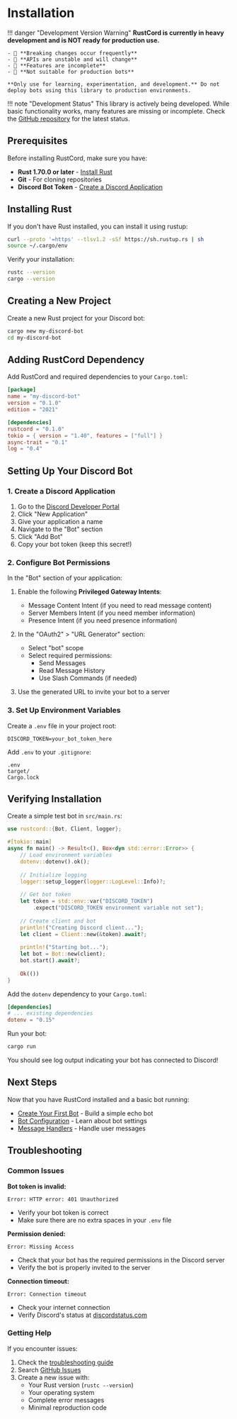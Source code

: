 # Installation

!!! danger "Development Version Warning"
    **RustCord is currently in heavy development and is NOT ready for production use.**
    
    - 🚨 **Breaking changes occur frequently**
    - 🚨 **APIs are unstable and will change**
    - 🚨 **Features are incomplete**
    - 🚨 **Not suitable for production bots**
    
    **Only use for learning, experimentation, and development.** Do not deploy bots using this library to production environments.

!!! note "Development Status"
    This library is actively being developed. While basic functionality works, many features are missing or incomplete. Check the [GitHub repository](https://github.com/iamdhakrey/rustcord) for the latest status.

## Prerequisites

Before installing RustCord, make sure you have:

- **Rust 1.70.0 or later** - [Install Rust](https://rustup.rs/)
- **Git** - For cloning repositories
- **Discord Bot Token** - [Create a Discord Application](https://discord.com/developers/applications)

## Installing Rust

If you don't have Rust installed, you can install it using rustup:

```bash
curl --proto '=https' --tlsv1.2 -sSf https://sh.rustup.rs | sh
source ~/.cargo/env
```

Verify your installation:

```bash
rustc --version
cargo --version
```

## Creating a New Project

Create a new Rust project for your Discord bot:

```bash
cargo new my-discord-bot
cd my-discord-bot
```

## Adding RustCord Dependency

Add RustCord and required dependencies to your `Cargo.toml`:

```toml
[package]
name = "my-discord-bot"
version = "0.1.0"
edition = "2021"

[dependencies]
rustcord = "0.1.0"
tokio = { version = "1.40", features = ["full"] }
async-trait = "0.1"
log = "0.4"
```

## Setting Up Your Discord Bot

### 1. Create a Discord Application

1. Go to the [Discord Developer Portal](https://discord.com/developers/applications)
2. Click "New Application"
3. Give your application a name
4. Navigate to the "Bot" section
5. Click "Add Bot"
6. Copy your bot token (keep this secret!)

### 2. Configure Bot Permissions

In the "Bot" section of your application:

1. Enable the following **Privileged Gateway Intents**:
   - Message Content Intent (if you need to read message content)
   - Server Members Intent (if you need member information)
   - Presence Intent (if you need presence information)

2. In the "OAuth2" > "URL Generator" section:
   - Select "bot" scope
   - Select required permissions:
     - Send Messages
     - Read Message History
     - Use Slash Commands (if needed)

3. Use the generated URL to invite your bot to a server

### 3. Set Up Environment Variables

Create a `.env` file in your project root:

```env
DISCORD_TOKEN=your_bot_token_here
```

Add `.env` to your `.gitignore`:

```gitignore
.env
target/
Cargo.lock
```

## Verifying Installation

Create a simple test bot in `src/main.rs`:

```rust
use rustcord::{Bot, Client, logger};

#[tokio::main]
async fn main() -> Result<(), Box<dyn std::error::Error>> {
    // Load environment variables
    dotenv::dotenv().ok();
    
    // Initialize logging
    logger::setup_logger(logger::LogLevel::Info)?;
    
    // Get bot token
    let token = std::env::var("DISCORD_TOKEN")
        .expect("DISCORD_TOKEN environment variable not set");
    
    // Create client and bot
    println!("Creating Discord client...");
    let client = Client::new(&token).await?;
    
    println!("Starting bot...");
    let bot = Bot::new(client);
    bot.start().await?;
    
    Ok(())
}
```

Add the `dotenv` dependency to your `Cargo.toml`:

```toml
[dependencies]
# ... existing dependencies
dotenv = "0.15"
```

Run your bot:

```bash
cargo run
```

You should see log output indicating your bot has connected to Discord!

## Next Steps

Now that you have RustCord installed and a basic bot running:

- [Create Your First Bot](first-bot.md) - Build a simple echo bot
- [Bot Configuration](configuration.md) - Learn about bot settings
- [Message Handlers](../user-guide/message-handlers.md) - Handle user messages

## Troubleshooting

### Common Issues

**Bot token is invalid:**
```
Error: HTTP error: 401 Unauthorized
```
- Verify your bot token is correct
- Make sure there are no extra spaces in your `.env` file

**Permission denied:**
```
Error: Missing Access
```
- Check that your bot has the required permissions in the Discord server
- Verify the bot is properly invited to the server

**Connection timeout:**
```
Error: Connection timeout
```
- Check your internet connection
- Verify Discord's status at [discordstatus.com](https://discordstatus.com)

### Getting Help

If you encounter issues:

1. Check the [troubleshooting guide](../troubleshooting.md)
2. Search [GitHub Issues](https://github.com/your-username/rustcord/issues)
3. Create a new issue with:
   - Your Rust version (`rustc --version`)
   - Your operating system
   - Complete error messages
   - Minimal reproduction code
